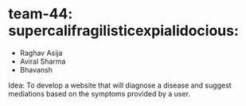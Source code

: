 # team-44: supercalifragilisticexpialidocious: 
 - Raghav Asija
 - Aviral Sharma
 - Bhavansh

Idea: To develop a website that will diagnose a disease and suggest mediations based on the symptoms provided by a user.  

